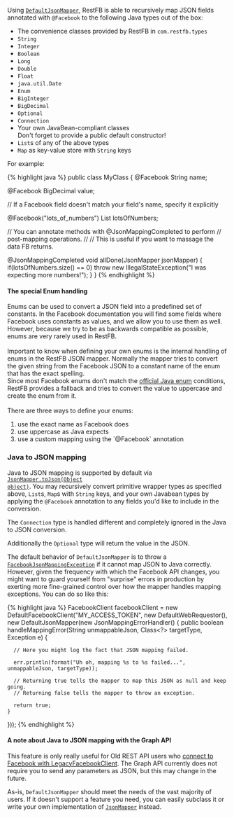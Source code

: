 Using <code><a target="_blank" href="/javadoc/com/restfb/DefaultJsonMapper.html">DefaultJsonMapper</a></code>,
RestFB is able to recursively map JSON fields annotated with `@Facebook` to the following Java types out of the box:

* The convenience classes provided by RestFB in `com.restfb.types`
* `String`
* `Integer`
* `Boolean`
* `Long`
* `Double`
* `Float`
* `java.util.Date`
* `Enum`
* `BigInteger`
* `BigDecimal`
* `Optional` 
* `Connection`
* Your own JavaBean-compliant classes<br />Don't forget to provide a public default constructor!
* `List`s of any of the above types
* `Map` as key-value store with `String` keys

For example:

{% highlight java %}
public class MyClass {
  @Facebook
  String name;

  @Facebook
  BigDecimal value;

  // If a Facebook field doesn't match your field's name, specify it explicitly

  @Facebook("lots_of_numbers")
  List<Integer> lotsOfNumbers;

  // You can annotate methods with @JsonMappingCompleted to perform
  // post-mapping operations.
  //
  // This is useful if you want to massage the data FB returns.

  @JsonMappingCompleted
  void allDone(JsonMapper jsonMapper) {
    if(lotsOfNumbers.size() == 0)
      throw new IllegalStateException("I was expecting more numbers!");
  }
}
{% endhighlight %}

<div class="rfb-callout info" role="alert">
			<h4>The special Enum handling</h4>
			<div>
			    Enums can be used to convert a JSON field into a predefined set of constants. In the Facebook documentation you will find some fields where Facebook uses constants as values, and we allow you to use them as well. However, because we try to be as backwards compatible as possible, enums are very rarely used in RestFB.<br /><br />
          Important to know when defining your own enums is the internal handling of enums in the RestFB JSON mapper. Normally the mapper tries to convert the given string from the Facebook JSON to a constant name of the enum that has the exact spelling.<br />
          Since most Facebook enums don't match the <a href="https://docs.oracle.com/javase/tutorial/java/javaOO/enum.html" target="_blank">official Java enum</a> conditions, RestFB provides a fallback and tries to convert the value to uppercase and create the enum from it.<br /><br />
				There are three ways to define your enums: 
        <ol>
        <li>use the exact name as Facebook does</li>
        <li>use uppercase as Java expects</li>
        <li>use a custom mapping using the `@Facebook` annotation</li>
        </ol>
			</div>
</div>

### Java to JSON mapping

Java to JSON mapping is supported by default via <code><a target="_blank" href="/javadoc/com/restfb/JsonMapper.html#toJson(java.lang.Object)">JsonMapper.toJson(Object object)</a></code>. You may recursively convert primitive wrapper types as specified above, `List`s, `Map`s with `String` keys, and your own Javabean types by applying the `@Facebook` annotation to any fields you'd like to include in the conversion.

The `Connection` type is handled different and completely ignored in the Java to JSON conversion.

Additionally the `Optional` type will return the value in the JSON. 

The default behavior of `DefaultJsonMapper` is to throw a <code><a target="_blank" href="/javadoc/com/restfb/exception/FacebookJsonMappingException.html">FacebookJsonMappingException</a></code> if it cannot map JSON to Java correctly. However, given the frequency with which the Facebook API changes, you might want to guard yourself from "surprise" errors in production by exerting more fine-grained control over how the mapper handles mapping exceptions.  You can do so like this:

{% highlight java %}
FacebookClient facebookClient = new DefaultFacebookClient("MY_ACCESS_TOKEN",
  new DefaultWebRequestor(), new DefaultJsonMapper(new JsonMappingErrorHandler() {
    public boolean handleMappingError(String unmappableJson, Class<?> targetType, Exception e) {

      // Here you might log the fact that JSON mapping failed.

      err.println(format("Uh oh, mapping %s to %s failed...", unmappableJson, targetType));

      // Returning true tells the mapper to map this JSON as null and keep going.
      // Returning false tells the mapper to throw an exception.

      return true;
    }
  }));
{% endhighlight %}

<div class="rfb-callout warning" role="alert">
			<h4>A note about Java to JSON mapping with the Graph API</h4>
			<div>
			    This feature is only really useful for Old REST API users who <a href="legacy-rest-api.html">connect to Facebook with LegacyFacebookClient</a>.
			    The Graph API currently does not require you to send any parameters as JSON, but this may change in the future.
			</div>
</div>

As-is, `DefaultJsonMapper` should meet the needs of the vast majority of users. If it doesn't support a feature you need, you can easily subclass it or write your own implementation of <code><a target="_blank" href="/javadoc/com/restfb/JsonMapper.html">JsonMapper</a></code> instead.
